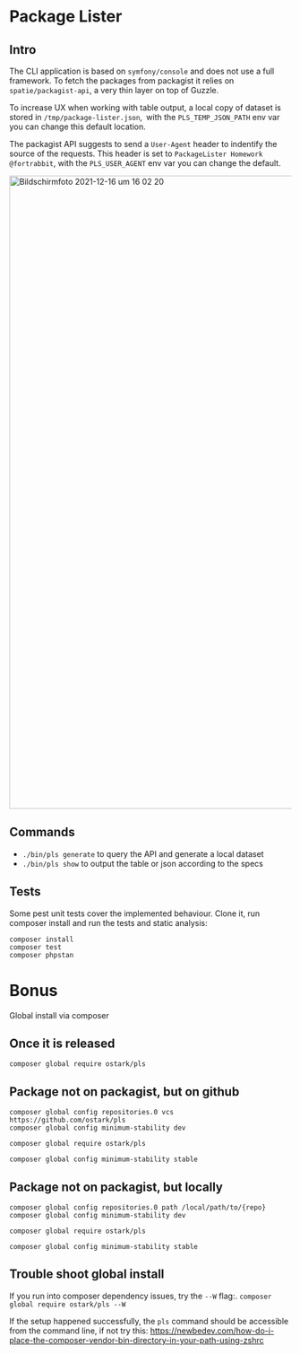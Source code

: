 # Package Lister


## Intro

The CLI application is based on `symfony/console` and does not use a full framework.
To fetch the packages from packagist it relies on `spatie/packagist-api`, a very thin layer on top of Guzzle.

To increase UX when working with table output, a local copy of dataset is stored in `/tmp/package-lister.json`,` `with the `PLS_TEMP_JSON_PATH` env var you can change this default location.

The packagist API suggests to send a `User-Agent` header to indentify the source of the requests. This header is set to `PackageLister Homework @fortrabbit`, with the `PLS_USER_AGENT` env var you can change the default.

<img width="1129" alt="Bildschirmfoto 2021-12-16 um 16 02 20" src="https://user-images.githubusercontent.com/1941743/146395870-3f1efd11-424e-4475-b3c7-4d55235b03a7.png">


## Commands

* `./bin/pls generate` to query the API and generate a local dataset
* `./bin/pls show` to output the table or json according to the specs

## Tests

Some pest unit tests cover the implemented behaviour. 
Clone it, run composer install and run the tests and static analysis:

```
composer install
composer test
composer phpstan
```

# Bonus 

Global install via composer

##  Once it is released

```
composer global require ostark/pls
```


##  Package not on packagist, but on github

```
composer global config repositories.0 vcs https://github.com/ostark/pls
composer global config minimum-stability dev

composer global require ostark/pls

composer global config minimum-stability stable
```


##  Package not on packagist, but locally

```
composer global config repositories.0 path /local/path/to/{repo}
composer global config minimum-stability dev

composer global require ostark/pls

composer global config minimum-stability stable
```


## Trouble shoot global install

If you run into composer dependency issues, try the `--W` flag:.
`composer global require ostark/pls --W`

If the setup happened successfully, the `pls` command should be accessible from the command line, if not try this:
https://newbedev.com/how-do-i-place-the-composer-vendor-bin-directory-in-your-path-using-zshrc



